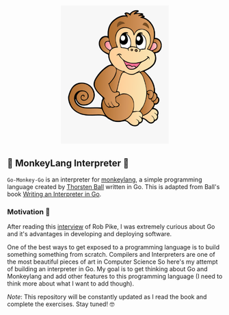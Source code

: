 <p align="center">
    <img src="resources/monkey-drawing.png" alt="Monkey Programming Language"
    height="50%" width="50%">
</p>

## :monkey: MonkeyLang Interpreter :monkey: ##

`Go-Monkey-Go` is an interpreter for [monkeylang](https://monkeylang.org/), a
simple programming language created by 
[Thorsten Ball](https://thorstenball.com/) written in Go. This is adapted from
Ball's book [Writing an Interpreter in Go](https://interpreterbook.com).


### Motivation :thinking: ### 
After reading this [interview](https://evrone.com/rob-pike-interview) of Rob 
Pike, I was extremely curious about Go and it's advantages in developing and 
deploying software. 

One of the best ways to get exposed to a programming language is to build 
something something from scratch. Compilers and Interpreters are one of the most 
beautiful pieces of art in Computer Science So here's my attempt of building an
interpreter in Go. My goal is to get thinking about Go and Monkeylang and add 
other features to this programming language (I need to think more about what I 
want to add though).

_Note_: This repository will be constantly updated as I read the book and 
complete the exercises. Stay tuned! :nerd_face:

